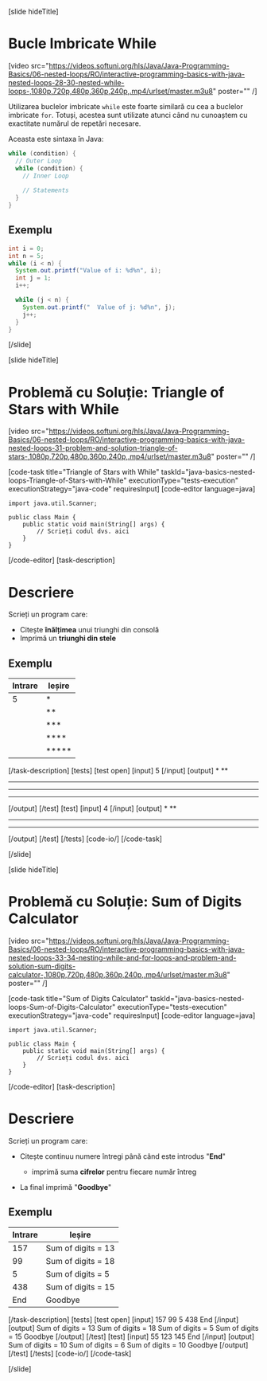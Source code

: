 [slide hideTitle]

# Bucle Imbricate While
[video src="https://videos.softuni.org/hls/Java/Java-Programming-Basics/06-nested-loops/RO/interactive-programming-basics-with-java-nested-loops-28-30-nested-while-loops-,1080p,720p,480p,360p,240p,.mp4/urlset/master.m3u8" poster="" /]

Utilizarea buclelor imbricate `while` este foarte similară cu cea a buclelor imbricate `for`. Totuși, acestea sunt utilizate atunci când nu cunoaștem cu exactitate numărul de repetări necesare.

Aceasta este sintaxa în Java:
```java
while (condition) {
  // Outer Loop 
  while (condition) {
    // Inner Loop
    
    // Statements
  }
}
```

## Exemplu

```java live
int i = 0;
int n = 5;
while (i < n) {
  System.out.printf("Value of i: %d%n", i);
  int j = 1;
  i++;

  while (j < n) {
    System.out.printf("  Value of j: %d%n", j);
    j++;
  }
}
```
[/slide]

[slide hideTitle]
# Problemă cu Soluție: Triangle of Stars with While

[video src="https://videos.softuni.org/hls/Java/Java-Programming-Basics/06-nested-loops/RO/interactive-programming-basics-with-java-nested-loops-31-problem-and-solution-triangle-of-stars-,1080p,720p,480p,360p,240p,.mp4/urlset/master.m3u8" poster="" /]

[code-task title="Triangle of Stars with While" taskId="java-basics-nested-loops-Triangle-of-Stars-with-While" executionType="tests-execution" executionStrategy="java-code" requiresInput]
[code-editor language=java]
```
import java.util.Scanner;

public class Main {
    public static void main(String[] args) {
        // Scrieți codul dvs. aici
    }
}
```
[/code-editor]
[task-description]
# Descriere
Scrieți un program care:

* Citește **înălțimea** unui triunghi din consolă
* Imprimă un **triunghi din stele**
## Exemplu

| **Intrare** | **Ieșire** |
| ----- | ----- |
| 5 | \* |
|| \*\* |
|| \*\*\* |
|| \*\*\*\* |
|| \*\*\*\*\* |

[/task-description]
[tests]
[test open]
[input]
5
[/input]
[output]
*
**
***
****
*****
[/output]
[/test]
[test]
[input]
4
[/input]
[output]
*
**
***
****
[/output]
[/test]
[/tests]
[code-io/]
[/code-task]

[/slide]


[slide hideTitle]

# Problemă cu Soluție: Sum of Digits Calculator

[video src="https://videos.softuni.org/hls/Java/Java-Programming-Basics/06-nested-loops/RO/interactive-programming-basics-with-java-nested-loops-33-34-nesting-while-and-for-loops-and-problem-and-solution-sum-digits-calculator-,1080p,720p,480p,360p,240p,.mp4/urlset/master.m3u8" poster="" /]

[code-task title="Sum of Digits Calculator" taskId="java-basics-nested-loops-Sum-of-Digits-Calculator" executionType="tests-execution" executionStrategy="java-code" requiresInput]
[code-editor language=java]
```
import java.util.Scanner;

public class Main {
    public static void main(String[] args) {
        // Scrieți codul dvs. aici
    }
}
```
[/code-editor]
[task-description]
# Descriere
Scrieți un program care:

- Citește continuu numere întregi până când este introdus "**End**"

   - imprimă suma **cifrelor** pentru fiecare număr întreg

- La final imprimă  "**Goodbye**"

## Exemplu

| **Intrare** | **Ieșire** |
| ----- | ----- |
|157 |Sum of digits = 13
|99|Sum of digits = 18
|5|Sum of digits = 5
|438|Sum of digits = 15
|End|Goodbye

[/task-description]
[tests]
[test open]
[input]
157
99
5
438
End
[/input]
[output]
Sum of digits = 13​
Sum of digits = 18​
Sum of digits = 5​
Sum of digits = 15​
Goodbye
[/output]
[/test]
[test]
[input]
55
123
145
End
[/input]
[output]
Sum of digits = 10
Sum of digits = 6
Sum of digits = 10
Goodbye
[/output]
[/test]
[/tests]
[code-io/]
[/code-task]



[/slide]

